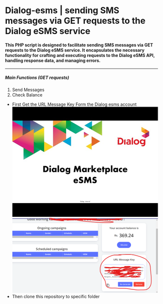 # Dialog-esms | sending SMS messages via GET requests to the Dialog eSMS service
#### This PHP script is designed to facilitate sending SMS messages via GET requests to the Dialog eSMS service. It encapsulates the necessary functionality for crafting and executing requests to the Dialog eSMS API, handling response data, and managing errors.

---
##### Main Functions (GET requests)
1. Send Messages
2. Check Balance

- First Get the URL Message Key Form the Dialog esms account
  <img src="img/esm.jpg">
  <br>
  <img src="img/01.png">
  <br>
- Then clone this repository to specific folder
  ``` https://github.com/MaleeshaUdan/dialog-esms.git
    
  
  
